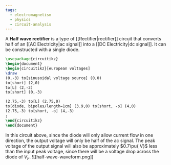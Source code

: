 ```yaml
---
tags:
  - electromagnetism
  - physics
  - circuit-analysis
---
```

A **Half wave rectifier** is a type of [[Rectifier|rectifier]] circuit that converts half of an [[AC Electricity|ac signal]] into a [[DC Electricity|dc signal]]. It can be constructed with a single diode.

```tikz
\usepackage{circuitikz}
\begin{document}
\begin{circuitikz}[european voltages]
\draw
(0,-3) to[sinusoidal voltage source] (0,0)
to[short] (2,0)
to[L] (2,-3)
to[short] (0,-3)

(2.75,-3) to[L] (2.75,0)
to[diode, bipoles/length=1cm] (3.9,0) to[short, -o] (4,0)
(2.75,-3) to[short, -o] (4,-3)
;
\end{circuitikz}
\end{document}
```

In this circuit above, since the diode will only allow current flow in one direction, the output voltage will only be half of the ac signal. The peak voltage of the output signal will also be approximately $0.7\pu{ V}$ less than the input peak voltage, since there will be a voltage drop across the diode of $V_{F}$.
![[half-wave-waveform.png]]
